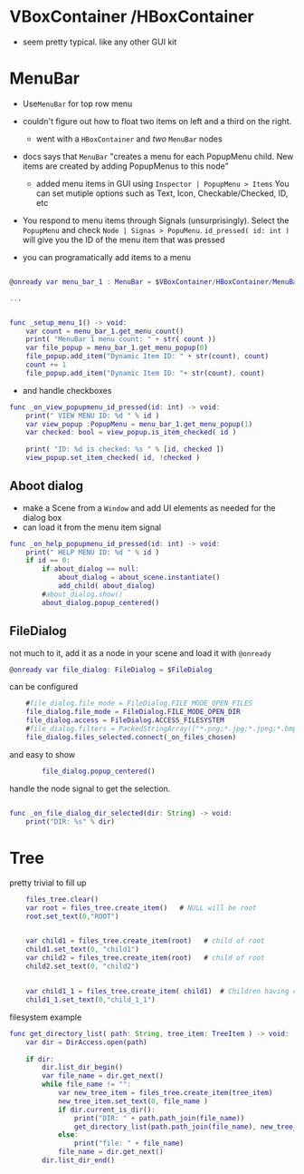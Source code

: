 # VBoxContainer /HBoxContainer
* seem pretty typical. like any other GUI kit


# MenuBar
* Use`MenuBar` for top row menu
* couldn't figure out how to float two items on left and a third on the right. 
  * went with a `HBoxContainer` and *two* `MenuBar` nodes

* docs says that `MenuBar` "creates a menu for each PopupMenu child. New items are created by adding PopupMenus to this node"
  * added menu items in GUI using `Inspector | PopupMenu > Items`
    You can set mutiple options such as Text, Icon, Checkable/Checked, ID, etc
* You respond to menu items through Signals (unsurprisingly). 
  Select the `PopupMenu` and check `Node | Signas > PopuMenu`.  `id_pressed( id: int )` will
  give you the ID of the menu item that was pressed

* you can programatically add items to a menu
```gd

@onready var menu_bar_1 : MenuBar = $VBoxContainer/HBoxContainer/MenuBar

...


func _setup_menu_1() -> void:
    var count = menu_bar_1.get_menu_count()
    print( "MenuBar 1 menu count: " + str( count ))
    var file_popup = menu_bar_1.get_menu_popup(0)
    file_popup.add_item("Dynamic Item ID: " + str(count), count)
    count += 1
    file_popup.add_item("Dynamic Item ID: "+ str(count), count)
```

* and handle checkboxes 
```gd
func _on_view_popupmenu_id_pressed(id: int) -> void:
    print(" VIEW MENU ID: %d " % id ) 
    var view_popup :PopupMenu = menu_bar_1.get_menu_popup(1)
    var checked: bool = view_popup.is_item_checked( id )
    
    print( "ID: %d is checked: %s " % [id, checked ]) 
    view_popup.set_item_checked( id, !checked )
```
## Aboot dialog
* make a Scene from a `Window` and add UI elements as needed for the dialog box
* can load it from the menu item signal
```gd
func _on_help_popupmenu_id_pressed(id: int) -> void:
    print(" HELP MENU ID: %d " % id ) 
    if id == 0:
        if about_dialog == null:
            about_dialog = about_scene.instantiate()
            add_child( about_dialog)
        #about_dialog.show()
        about_dialog.popup_centered()
```

## FileDialog 
not much to it, add it as a node in your scene and load it with `@onready`
```gd
@onready var file_dialog: FileDialog = $FileDialog
```
can be configured
```gd
    #file_dialog.file_mode = FileDialog.FILE_MODE_OPEN_FILES
    file_dialog.file_mode = FileDialog.FILE_MODE_OPEN_DIR
    file_dialog.access = FileDialog.ACCESS_FILESYSTEM
    #file_dialog.filters = PackedStringArray(["*.png;*.jpg;*.jpeg;*.bmp;*.tga;*.webp;*.exr;*.hdr;*.glb;*.gltf;*.obj;*.dae;*.mesh ; Images & 3D"])
    file_dialog.files_selected.connect(_on_files_chosen)
```
and easy to show

```gd
        file_dialog.popup_centered()
```
handle the node signal to get the selection.
```gd

func _on_file_dialog_dir_selected(dir: String) -> void:
    print("DIR: %s" % dir)
```
# Tree
pretty trivial to fill up
```gd
    files_tree.clear()
    var root = files_tree.create_item()   # NULL will be root
    root.set_text(0,"ROOT")


    var child1 = files_tree.create_item(root)   # child of root
    child1.set_text(0, "child1")
    var child2 = files_tree.create_item(root)   # child of root
    child2.set_text(0, "child2")
    
     
    var child1_1 = files_tree.create_item( child1)  # Children having children
    child1_1.set_text(0,"child_1_1")   
```


filesystem example
```gd
func get_directory_list( path: String, tree_item: TreeItem ) -> void:
    var dir = DirAccess.open(path)
    
    if dir:
        dir.list_dir_begin()
        var file_name = dir.get_next()
        while file_name != "":
            var new_tree_item = files_tree.create_item(tree_item)
            new_tree_item.set_text(0, file_name )
            if dir.current_is_dir():
                print("DIR: " + path.path_join(file_name))
                get_directory_list(path.path_join(file_name), new_tree_item)
            else:
                print("file: " + file_name)
            file_name = dir.get_next()
        dir.list_dir_end()
```


